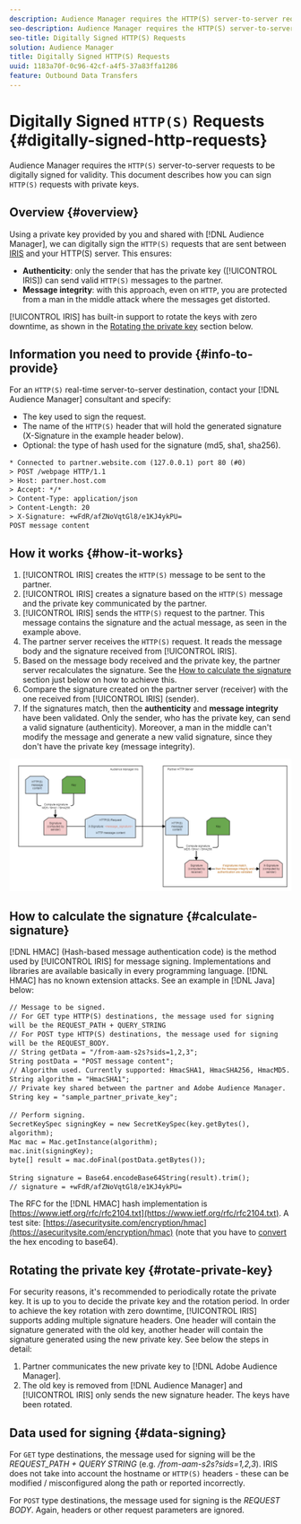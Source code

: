 ```yaml
---
description: Audience Manager requires the HTTP(S) server-to-server requests to be digitally signed for validity. This document describes how you can sign HTTP requests with private keys.
seo-description: Audience Manager requires the HTTP(S) server-to-server requests to be digitally signed for validity. This document describes how you can sign HTTP(S) requests with private keys.
seo-title: Digitally Signed HTTP(S) Requests
solution: Audience Manager
title: Digitally Signed HTTP(S) Requests
uuid: 1183a70f-0c96-42cf-a4f5-37a83ffa1286
feature: Outbound Data Transfers
---
```


# Digitally Signed `HTTP(S)` Requests {#digitally-signed-http-requests}

Audience Manager requires the `HTTP(S)` server-to-server requests to be digitally signed for validity. This document describes how you can sign `HTTP(S)` requests with private keys.

## Overview {#overview}

<!-- digitally_signed_http_requests.xml -->

Using a private key provided by you and shared with [!DNL Audience Manager], we can digitally sign the `HTTP(S)` requests that are sent between [IRIS](../../../reference/system-components/components-data-action.md#iris) and your HTTP(S) server. This ensures:

* **Authenticity**: only the sender that has the private key ([!UICONTROL IRIS]) can send valid `HTTP(S)` messages to the partner.
* **Message integrity**: with this approach, even on `HTTP`, you are protected from a man in the middle attack where the messages get distorted.

[!UICONTROL IRIS] has built-in support to rotate the keys with zero downtime, as shown in the [Rotating the private key](../../../integration/receiving-audience-data/real-time-outbound-transfers/digitally-signed-http-requests.md#rotate-private-key) section below.

## Information you need to provide {#info-to-provide}

For an `HTTP(S)` real-time server-to-server destination, contact your [!DNL Audience Manager] consultant and specify:

* The key used to sign the request.
* The name of the `HTTP(S)` header that will hold the generated signature (X-Signature in the example header below).
* Optional: the type of hash used for the signature (md5, sha1, sha256).

```
* Connected to partner.website.com (127.0.0.1) port 80 (#0)
> POST /webpage HTTP/1.1
> Host: partner.host.com
> Accept: */*
> Content-Type: application/json
> Content-Length: 20
> X-Signature: +wFdR/afZNoVqtGl8/e1KJ4ykPU=
POST message content
```

## How it works {#how-it-works}

1. [!UICONTROL IRIS] creates the `HTTP(S)` message to be sent to the partner.
1. [!UICONTROL IRIS] creates a signature based on the `HTTP(S)` message and the private key communicated by the partner.
1. [!UICONTROL IRIS] sends the `HTTP(S)` request to the partner. This message contains the signature and the actual message, as seen in the example above.
1. The partner server receives the `HTTP(S)` request. It reads the message body and the signature received from [!UICONTROL IRIS].
1. Based on the message body received and the private key, the partner server recalculates the signature. See the [How to calculate the signature](../../../integration/receiving-audience-data/real-time-outbound-transfers/digitally-signed-http-requests.md#calculate-signature) section just below on how to achieve this.
1. Compare the signature created on the partner server (receiver) with the one received from [!UICONTROL IRIS] (sender).
1. If the signatures match, then the **authenticity** and **message integrity** have been validated. Only the sender, who has the private key, can send a valid signature (authenticity). Moreover, a man in the middle can't modify the message and generate a new valid signature, since they don't have the private key (message integrity).

![](assets/iris-digitally-sign-http-request.png)

## How to calculate the signature {#calculate-signature}

[!DNL HMAC] (Hash-based message authentication code) is the method used by [!UICONTROL IRIS] for message signing. Implementations and libraries are available basically in every programming language. [!DNL HMAC] has no known extension attacks. See an example in [!DNL Java] below:

```
// Message to be signed.
// For GET type HTTP(S) destinations, the message used for signing will be the REQUEST_PATH + QUERY_STRING
// For POST type HTTP(S) destinations, the message used for signing will be the REQUEST_BODY.
// String getData = "/from-aam-s2s?sids=1,2,3";
String postData = "POST message content";
// Algorithm used. Currently supported: HmacSHA1, HmacSHA256, HmacMD5.
String algorithm = "HmacSHA1";
// Private key shared between the partner and Adobe Audience Manager.
String key = "sample_partner_private_key";
  
// Perform signing.
SecretKeySpec signingKey = new SecretKeySpec(key.getBytes(), algorithm);
Mac mac = Mac.getInstance(algorithm);
mac.init(signingKey);
byte[] result = mac.doFinal(postData.getBytes());
  
String signature = Base64.encodeBase64String(result).trim(); 
// signature = +wFdR/afZNoVqtGl8/e1KJ4ykPU=
```

The RFC for the [!DNL HMAC] hash implementation is [https://www.ietf.org/rfc/rfc2104.txt](https://www.ietf.org/rfc/rfc2104.txt). A test site: [https://asecuritysite.com/encryption/hmac](https://asecuritysite.com/encryption/hmac) (note that you have to [convert](https://tomeko.net/online_tools/hex_to_base64.php?lang=en) the hex encoding to base64).

## Rotating the private key {#rotate-private-key}

For security reasons, it's recommended to periodically rotate the private key. It is up to you to decide the private key and the rotation period. In order to achieve the key rotation with zero downtime, [!UICONTROL IRIS] supports adding multiple signature headers. One header will contain the signature generated with the old key, another header will contain the signature generated using the new private key. See below the steps in detail:

1. Partner communicates the new private key to [!DNL Adobe Audience Manager].
1. The old key is removed from [!DNL Audience Manager] and [!UICONTROL IRIS] only sends the new signature header. The keys have been rotated.

## Data used for signing {#data-signing}

For `GET` type destinations, the message used for signing will be the *REQUEST_PATH + QUERY STRING* (e.g. */from-aam-s2s?sids=1,2,3*). IRIS does not take into account the hostname or `HTTP(S)` headers - these can be modified / misconfigured along the path or reported incorrectly.

For `POST` type destinations, the message used for signing is the *REQUEST BODY*. Again, headers or other request parameters are ignored.

